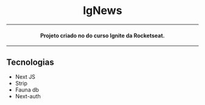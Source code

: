 <h1 align="center">IgNews</h1>
<hr>
<h4  align="center">Projeto criado no  do curso Ignite da Rocketseat.  
</h4>

 <hr>


## Tecnologias

 * Next JS 
 * Strip
 * Fauna db
 * Next-auth






